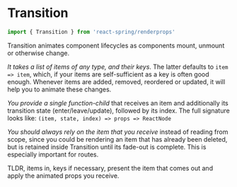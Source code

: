 # Transition

```jsx
import { Transition } from 'react-spring/renderprops'
```

Transition animates component lifecycles as components mount, unmount or otherwise change.

*It takes a list of items of any type, and their keys*. The latter defaults to `item => item`, which, if your items are self-sufficient as a key is often good enough. Whenever items are added, removed, reordered or updated, it will help you to animate these changes.

*You provide a single function-child* that receives an item and additionally its transition state (enter/leave/update), followed by its index. The full signature looks like: `(item, state, index) => props => ReactNode`
  
*You should always rely on the item that you receive* instead of reading from scope, since you could be rendering an item that has already been deleted, but is retained inside Transition until its fade-out is complete. This is especially important for routes.

TLDR, items in, keys if necessary, present the item that comes out and apply the animated props you receive.